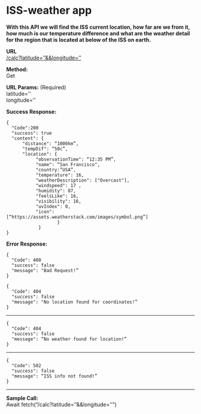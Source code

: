 # ISS-weather app

**With this API we will find the ISS current location, how far are we from it, how much is our temperature difference and what are the weather detail for the region that is located at below of the ISS on earth.**

**URL**  
[/calc?latitude=’’&&longitude=’’]()

**Method:**  
Get

**URL Params:** (Required)  
latitude=’’  
longitude=’’

**Success Response:**

```
{
  "Code":200
  "success": true
  "content": {
      "distance": “1000km”,
      "tempDif": “50c”,
      "location": {
           "observationTime": “12:35 PM”,
           "name": “San Francisco",
           "country:”USA”,
           "temperature": 16,
           "weatherDescription": ["Overcast"],
           "windspeed": 17 ,
           "humidity": 87,
           "feelsLike": 16,
           "visibility": 16,
           "uvIndex": 0,
           "icon": [“https://assets.weatherstack.com/images/symbol.png”]
                   }
            }
}
```

**Error Response:**

```
{
  "Code": 400
  "success": false
  "message": "Bad Request!”
}
```

```
{
  "Code": 404
  "success": false
  "message": "No location found for coordinates!”
}
```

---

```
{
  "Code": 404
  "success": false
  "message": “No weather found for location!”
}
```

---

```
{
  "Code": 502
  "success": false
  "message": “ISS info not found!”
}
```

---

**Sample Call:**  
Await fetch(“/calc?latitude=’’&&longitude=’’”)
